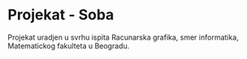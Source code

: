 # Projekat - Soba

Projekat uradjen u svrhu ispita Racunarska grafika, smer informatika, Matematickog fakulteta u Beogradu.


